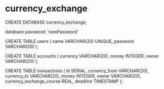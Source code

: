 # currency_exchange

CREATE DATABASE currency_exchange;


database password: 'newPassword'


CREATE TABLE users (
  name VARCHAR(20) UNIQUE,
  password VARCHAR(20)
);


CREATE TABLE accounts (
  currency VARCHAR(20),
  money INTEGER,
  owner VARCHAR(20)
);

CREATE TABLE transactions (
  id SERIAL,
  currency_from VARCHAR(20),
  currency_to VARCHAR(20),
  money INTEGER,
  owner VARCHAR(20),
  currency_exchange_course REAL,
  deadline TIMESTAMP
);
